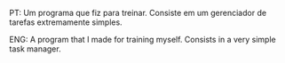 PT:
Um programa que fiz para treinar. Consiste em um gerenciador de tarefas extremamente simples.

ENG:
A program that I made for training myself. Consists in a very simple task manager.
